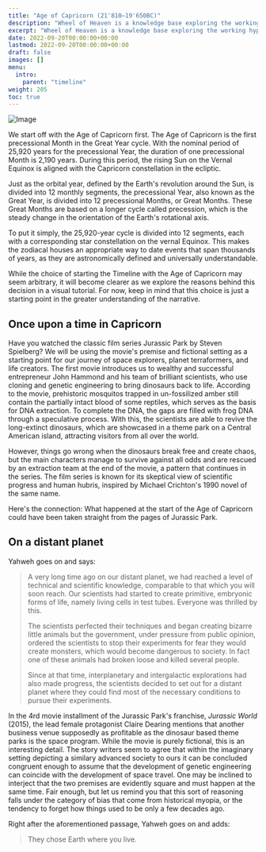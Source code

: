 ```yaml
---
title: "Age of Capricorn (21'810—19'650BC)"
description: "Wheel of Heaven is a knowledge base exploring the working hypothesis that life on Earth was intelligently designed by an extraterrestrial civilization, the so-called Elohim."
excerpt: "Wheel of Heaven is a knowledge base exploring the working hypothesis that life on Earth was intelligently designed by an extraterrestrial civilization, the so-called Elohim."
date: 2022-09-20T00:00:00+00:00
lastmod: 2022-09-20T00:00:00+00:00
draft: false
images: []
menu:
  intro:
    parent: "timeline"
weight: 205
toc: true
---
```


![Image](images/moodscape_04.jpg "moodscape_04")

We start off with the Age of Capricorn first. The Age of Capricorn is the first precessional Month in the Great Year cycle. With the nominal period of 25,920 years for the precessional Year, the duration of one precessional Month is 2,190 years. During this period, the rising Sun on the Vernal Equinox is aligned with the Capricorn constellation in the ecliptic.

Just as the orbital year, defined by the Earth's revolution around the Sun, is divided into 12 monthly segments, the precessional Year, also known as the Great Year, is divided into 12 precessional Months, or Great Months. These Great Months are based on a longer cycle called precession, which is the steady change in the orientation of the Earth's rotational axis.

To put it simply, the 25,920-year cycle is divided into 12 segments, each with a corresponding star constellation on the vernal Equinox. This makes the zodiacal houses an appropriate way to date events that span thousands of years, as they are astronomically defined and universally understandable.

While the choice of starting the Timeline with the Age of Capricorn may seem arbitrary, it will become clearer as we explore the reasons behind this decision in a visual tutorial. For now, keep in mind that this choice is just a starting point in the greater understanding of the narrative.

## Once upon a time in Capricorn

Have you watched the classic film series Jurassic Park by Steven Spielberg? We will be using the movie's premise and fictional setting as a starting point for our journey of space explorers, planet terraformers, and life creators. The first movie introduces us to wealthy and successful entrepreneur John Hammond and his team of brilliant scientists, who use cloning and genetic engineering to bring dinosaurs back to life. According to the movie, prehistoric mosquitos trapped in un-fossilized amber still contain the partially intact blood of some reptiles, which serves as the basis for DNA extraction. To complete the DNA, the gaps are filled with frog DNA through a speculative process. With this, the scientists are able to revive the long-extinct dinosaurs, which are showcased in a theme park on a Central American island, attracting visitors from all over the world.

However, things go wrong when the dinosaurs break free and create chaos, but the main characters manage to survive against all odds and are rescued by an extraction team at the end of the movie, a pattern that continues in the series. The film series is known for its skeptical view of scientific progress and human hubris, inspired by Michael Crichton's 1990 novel of the same name.

Here's the connection: What happened at the start of the Age of Capricorn could have been taken straight from the pages of Jurassic Park.

## On a distant planet

Yahweh goes on and says:

> A very long time ago on our distant planet, we had reached a level of technical and scientific knowledge, comparable to that which you will soon reach. Our scientists had started to create primitive, embryonic forms of life, namely living cells in test tubes. Everyone was thrilled by this.
>
> The scientists perfected their techniques and began creating bizarre little animals but the government, under pressure from public opinion, ordered the scientists to stop their experiments for fear they would create monsters, which would become dangerous to society. In fact one of these animals had broken loose and killed several people.
>
> Since at that time, interplanetary and intergalactic explorations had also made progress, the scientists decided to set out for a distant planet where they could find most of the necessary conditions to pursue their experiments.

In the 4rd movie installment of the Jurassic Park's franchise, _Jurassic World_ (2015), the lead female protagonist Claire Dearing mentions that another business venue supposedly as profitable as the dinosaur based theme parks is the space program. While the movie is purely fictional, this is an interesting detail. The story writers seem to agree that within the imaginary setting depicting a similary advanced society to ours it can be concluded congruent enough to assume that the development of genetic engineering can coincide with the development of space travel. One may be inclined to interject that the two premises are evidently square and must happen at the same time. Fair enough, but let us remind you that this sort of reasoning falls under the category of bias that come from historical myopia, or the tendency to forget how things used to be only a few decades ago.

Right after the aforementioned passage, Yahweh goes on and adds:

> They chose Earth where you live.
